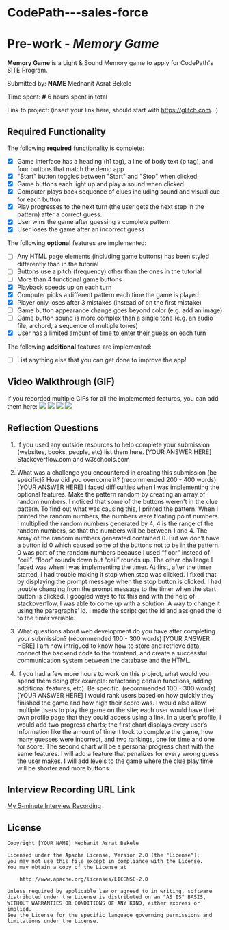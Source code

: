 # CodePath---sales-force
# Pre-work - *Memory Game*

**Memory Game** is a Light & Sound Memory game to apply for CodePath's SITE Program. 

Submitted by: **NAME** Medhanit Asrat Bekele

Time spent: **#** 6 hours spent in total

Link to project: (insert your link here, should start with https://glitch.com...)

## Required Functionality

The following **required** functionality is complete:

* [x] Game interface has a heading (h1 tag), a line of body text (p tag), and four buttons that match the demo app
* [x] "Start" button toggles between "Start" and "Stop" when clicked. 
* [x] Game buttons each light up and play a sound when clicked. 
* [x] Computer plays back sequence of clues including sound and visual cue for each button
* [x] Play progresses to the next turn (the user gets the next step in the pattern) after a correct guess. 
* [x] User wins the game after guessing a complete pattern
* [x] User loses the game after an incorrect guess

The following **optional** features are implemented:

* [ ] Any HTML page elements (including game buttons) has been styled differently than in the tutorial
* [ ] Buttons use a pitch (frequency) other than the ones in the tutorial
* [ ] More than 4 functional game buttons
* [x] Playback speeds up on each turn
* [x] Computer picks a different pattern each time the game is played
* [x] Player only loses after 3 mistakes (instead of on the first mistake)
* [ ] Game button appearance change goes beyond color (e.g. add an image)
* [ ] Game button sound is more complex than a single tone (e.g. an audio file, a chord, a sequence of multiple tones)
* [x] User has a limited amount of time to enter their guess on each turn

The following **additional** features are implemented:

- [ ] List anything else that you can get done to improve the app!

## Video Walkthrough (GIF)

If you recorded multiple GIFs for all the implemented features, you can add them here:
![](gif1-link-here)
![](gif2-link-here)
![](gif3-link-here)
![](gif4-link-here)


## Reflection Questions
1. If you used any outside resources to help complete your submission (websites, books, people, etc) list them here. 
[YOUR ANSWER HERE]
Stackoverflow.com and w3schools.com 

2. What was a challenge you encountered in creating this submission (be specific)? How did you overcome it? (recommended 200 - 400 words) 
[YOUR ANSWER HERE]
I faced difficulties when I was implementing the optional features. Make the pattern random by creating an array of random numbers. I noticed that some of the buttons weren't in the clue pattern. To find out what was causing this, I printed the pattern. When I printed the random numbers, the numbers were floating point numbers. I multiplied the random numbers generated by 4, 4 is the range of the random numbers, so that the numbers will be between 1 and 4. The array of the random numbers generated contained 0. But we don’t have a button id 0 which caused some of the buttons not to be in the pattern. 0 was part of the random numbers because I used “floor” instead of “ceil”. “floor” rounds down but “ceil” rounds up.
The other challenge I faced was when I was implementing the timer. At first, after the timer started, I had trouble making it stop when stop was clicked. I fixed that by displaying the prompt message when the stop button is clicked. I had trouble changing from the prompt message to the timer when the start button is clicked. I googled ways to fix this and with the help of stackoverflow, I was able to come up with a solution. A way to change it using the paragraphs’ id. I made the script get the id and assigned the id to the timer variable. 


3. What questions about web development do you have after completing your submission? (recommended 100 - 300 words) 
[YOUR ANSWER HERE]
I am now intrigued to know how to store and retrieve data, connect the backend code to the frontend, and create a successful communication system between the database and the HTML. 

4. If you had a few more hours to work on this project, what would you spend them doing (for example: refactoring certain functions, adding additional features, etc). Be specific. (recommended 100 - 300 words) 
[YOUR ANSWER HERE]
I would rank users based on how quickly they finished the game and how high their score was. I would also allow multiple users to play the game on the site; each user would have their own profile page that they could access using a link. In a user's profile, I would add two progress charts; the first chart displays every user’s information like the amount of time it took to complete the game, how many guesses were incorrect, and two rankings, one for time and one for score. The second chart will be a personal progress chart with the same features. I will add a feature that penalizes for every wrong guess the user makes. I will add levels to the game where the clue play time will be shorter and more buttons.


## Interview Recording URL Link

[My 5-minute Interview Recording](your-link-here)


## License

    Copyright [YOUR NAME] Medhanit Asrat Bekele

    Licensed under the Apache License, Version 2.0 (the "License");
    you may not use this file except in compliance with the License.
    You may obtain a copy of the License at

        http://www.apache.org/licenses/LICENSE-2.0

    Unless required by applicable law or agreed to in writing, software
    distributed under the License is distributed on an "AS IS" BASIS,
    WITHOUT WARRANTIES OR CONDITIONS OF ANY KIND, either express or implied.
    See the License for the specific language governing permissions and
    limitations under the License.
